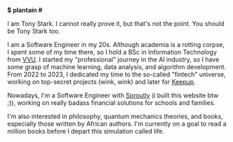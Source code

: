**$ plantain #**

I am Tony Stark. I cannot really prove it, but that's not the point. You should be Tony Stark too.

I am a Software Engineer in my 20s. Although academia is a rotting corpse, I spent some of my time there, so I hold a BSc in Information Technology from [VVU](https://docs.google.com/document/d/1YGTSPeJhDUwjzVWZaqCC2hq1yUpUWs0C6jKRmWBnon4/edit?usp=sharing). I started my "professional" journey in the AI industry, so I have some grasp of machine learning, data analysis, and algorithm development. From 2022 to 2023, I dedicated my time to the so-called "fintech" universe, working on top-secret projects (wink, wink) and later for [Keepup](https://keepup.store/).

Nowadays, I'm a Software Engineer with [Sproutly](https://www.sproutly.africa) (i built this website btw ;)), working on really badass financial solutions for schools and families.

I'm also interested in philosophy, quantum mechanics theories, and books, especially those written by African authors. I'm currently on a goal to read a million books before I depart this simulation called life.
